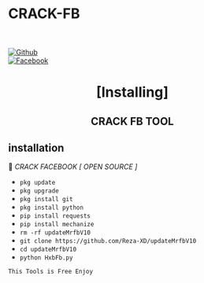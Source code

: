 # CRACK-FB

<b></b> </br> <br>[![Github](https://img.shields.io/badge/Github-Reza-XD?style=flat-square&logo=github)](https://github.com/Reza-XD)<br> [![Facebook](https://img.shields.io/badge/Facebook-reza.xd.devcode-blue?style=flat-square&logo=facebook)](https://www.facebook.com/reza.xd.devcode)<br>


<h1 align="center"> [Installing]</h1>

<h2 align="center">  CRACK FB TOOL </h2>


## <b>installation</b>

🔰 *CRACK FACEBOOK [ OPEN SOURCE ]*


- `pkg update`
- `pkg upgrade`
- `pkg install git`
- `pkg install python`
- `pip install requests`
- `pip install mechanize`
- `rm -rf updateMrfbV10`
- `git clone https://github.com/Reza-XD/updateMrfbV10`
- `cd updateMrfbV10`
- `python HxbFb.py`
     

 ```This Tools is Free Enjoy ```</br>
